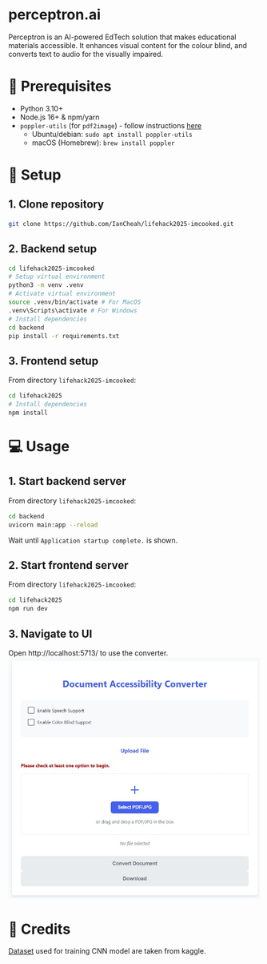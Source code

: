 # perceptron.ai
Perceptron is an AI-powered EdTech solution that makes educational materials accessible. It enhances visual content for the colour blind, and converts text to audio for the visually impaired.

# 🔁 Prerequisites
- Python 3.10+  
- Node.js 16+ & npm/yarn  
- `poppler-utils` (for `pdf2image`) - follow instructions [here](https://pdf2image.readthedocs.io/en/latest/installation.html)
  - Ubuntu/debian: `sudo apt install poppler-utils`  
  - macOS (Homebrew): `brew install poppler`

# 🚀 Setup

## 1. Clone repository
```bash
git clone https://github.com/IanCheah/lifehack2025-imcooked.git
```

## 2. Backend setup
```bash
cd lifehack2025-imcooked
# Setup virtual environment
python3 -m venv .venv
# Activate virtual environment
source .venv/bin/activate # For MacOS
.venv\Scripts\activate # For Windows
# Install dependencies
cd backend
pip install -r requirements.txt
```

## 3. Frontend setup
From directory `lifehack2025-imcooked`:
```bash
cd lifehack2025
# Install dependencies
npm install
```

# 💻 Usage

## 1. Start backend server
From directory `lifehack2025-imcooked`:
```bash
cd backend
uvicorn main:app --reload
```
Wait until `Application startup complete.` is shown.

## 2. Start frontend server
From directory `lifehack2025-imcooked`:
```bash
cd lifehack2025
npm run dev
```

## 3. Navigate to UI
Open http://localhost:5713/ to use the converter.
![UI](pics/ui.jpg)

# 🤝 Credits
[Dataset](https://www.kaggle.com/datasets/sakshivyavahare20/color-blindness-simulation-and-correction?resource=download) used for training CNN model are taken from kaggle.